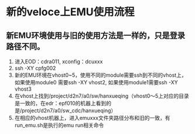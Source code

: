 # 新的veloce上EMU使用流程

## 新EMU环境使用与旧的使用方法是一样的，只是登录路径不同。

1. 进入EOD：cdra011, xconfig：dcuxxx
2. ssh -XY cpfg002
3. 新的EMU环境在vhost0~5，使用不同的module需要ssh到不同的vhost上，如果使用module0 需要ssh -XY vhost2, 如果使用module1需要ssh -XY vhost3
4. 在vhost上找到/project/d2n7/a0/sw/hanxueqing（vhost0～5上对应的目录是一致的，在edr：epf010的机器上看到的是/project/d2n7/a0/sw_cdc/hanxueqing）
5. 在相应的vhost机器上，进入emuxxx文件夹路径分布和旧的一致，有run_emu.sh是执行的emu run相关命令